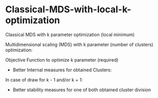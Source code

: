 # Classical-MDS-with-local-k-optimization
Classical MDS with k parameter optimization (local minimum)

Multidimensional scaling (MDS) with k parameter (number of clusters) optimization:

Objective Function to optimize k parameter (required)

- Better Internal measures for obtained Clusters:

In case of draw for k - 1 and/or k + 1:

- Better stability measures for one of both obtained cluster division
    
    
 
